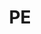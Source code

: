 ---
layout: collection
title: "PE"
collection: pe
#permalink: /pe/
author_profile: true
entries_layout: grid
classes: wide
sidebar:
  nav: "pe-sidebar"
---